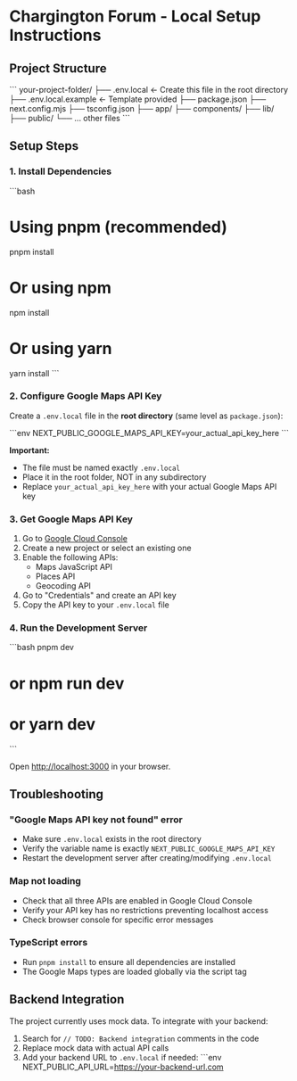# Chargington Forum - Local Setup Instructions

## Project Structure

\`\`\`
your-project-folder/
├── .env.local              ← Create this file in the root directory
├── .env.local.example      ← Template provided
├── package.json
├── next.config.mjs
├── tsconfig.json
├── app/
├── components/
├── lib/
├── public/
└── ... other files
\`\`\`

## Setup Steps

### 1. Install Dependencies

\`\`\`bash
# Using pnpm (recommended)
pnpm install

# Or using npm
npm install

# Or using yarn
yarn install
\`\`\`

### 2. Configure Google Maps API Key

Create a `.env.local` file in the **root directory** (same level as `package.json`):

\`\`\`env
NEXT_PUBLIC_GOOGLE_MAPS_API_KEY=your_actual_api_key_here
\`\`\`

**Important:** 
- The file must be named exactly `.env.local`
- Place it in the root folder, NOT in any subdirectory
- Replace `your_actual_api_key_here` with your actual Google Maps API key

### 3. Get Google Maps API Key

1. Go to [Google Cloud Console](https://console.cloud.google.com/)
2. Create a new project or select an existing one
3. Enable the following APIs:
   - Maps JavaScript API
   - Places API
   - Geocoding API
4. Go to "Credentials" and create an API key
5. Copy the API key to your `.env.local` file

### 4. Run the Development Server

\`\`\`bash
pnpm dev
# or npm run dev
# or yarn dev
\`\`\`

Open [http://localhost:3000](http://localhost:3000) in your browser.

## Troubleshooting

### "Google Maps API key not found" error
- Make sure `.env.local` exists in the root directory
- Verify the variable name is exactly `NEXT_PUBLIC_GOOGLE_MAPS_API_KEY`
- Restart the development server after creating/modifying `.env.local`

### Map not loading
- Check that all three APIs are enabled in Google Cloud Console
- Verify your API key has no restrictions preventing localhost access
- Check browser console for specific error messages

### TypeScript errors
- Run `pnpm install` to ensure all dependencies are installed
- The Google Maps types are loaded globally via the script tag

## Backend Integration

The project currently uses mock data. To integrate with your backend:

1. Search for `// TODO: Backend integration` comments in the code
2. Replace mock data with actual API calls
3. Add your backend URL to `.env.local` if needed:
   \`\`\`env
   NEXT_PUBLIC_API_URL=https://your-backend-url.com
